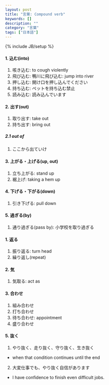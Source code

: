 ```yaml
---
layout: post
title: "言葉: Compound verb"
keywords: []
description: ""
category: "言葉"
tags: ["日本語"]
---
```

{% include JB/setup %}


#### 1. 込む(into)
1. 咳き込む: to cough violently
2. 飛び込む: 鴨川に飛び込む: jump into river
3. 押し込む: 開け口を押し込んでください
4. 持ち込む: ペットを持ち込む禁止
5. 読み込む: 読み込んでいます

#### 2. 出す(out)
1. 取り出す: take out
2. 持ち出す: bring out

##### 2.1 out of
1. ここから出ていけ

#### 3. 上がる・上げる(up, out)
1. 立ち上がる: stand up
2. 裾上げ: taking a hem up

#### 4. 下げる・下がる(down)
1. 引き下げる: pull down


#### 5. 過ぎる(by)
1. 通り過ぎる(pass by): 小学校を取り過ぎる



#### 1. 返る
1. 振り返る: turn head
2. 繰り返し(repeat)

#### 2. 気
1. 気取る: act as


#### 3. 合わせ
1. 組み合わせ
2. 打ち合わせ
3. 待ち合わせ: appointment
4. 盛り合わせ

#### 5. 抜く
1. やり抜く、走り抜く、守り抜く、生き抜く
- when that condition continues until the end
2. 大変仕事でも、やり抜く自信があります
- I have confidence to finish even difficult jobs.



